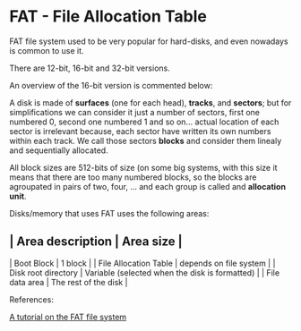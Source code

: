 # FAT - File Allocation Table

FAT file system used to be very popular for hard-disks, and even nowadays is common to use it.

There are 12-bit, 16-bit and 32-bit versions.

An overview of the 16-bit version is commented below:

A disk is made of __surfaces__ (one for each head), __tracks__, and __sectors__; but for simplifications we can consider it just a number
of sectors, first one numbered 0, second one numbered 1 and so on... actual location of each sector is irrelevant because, each sector
have written its own numbers within each track. We call those sectors __blocks__ and consider them linealy and sequentially allocated.

All block sizes are 512-bits of size (on some big systems, with this size it means that there are too many numbered blocks, so the
blocks are agroupated in pairs of two, four, ... and each group is called and __allocation unit__.

Disks/memory that uses FAT uses the following areas:

| Area description | Area size |
--------------------------------
| Boot Block | 1 block | 
| File Allocation Table | depends on file system |
| Disk root directory | Variable (selected when the disk is formatted) |
| File data area | The rest of the disk | 





References:

[A tutorial on the FAT file system](http://www.tavi.co.uk/phobos/fat.html)

